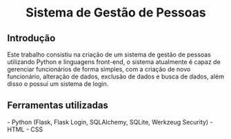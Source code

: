 <h1 align="center">Sistema de Gestão de Pessoas</h1>

<h2>Introdução</h2>
  <p>Este trabalho consistiu na criação de um sistema de gestão de pessoas utilizando Python e linguagens front-end, o sistema atualmente é
capaz de gerenciar funcionários de forma simples, com a criação de novo funcionário, alteração de dados, exclusão de dados e busca de dados,
além disso o possuí um sistema de login.</p>

<h2>Ferramentas utilizadas</h2>
  -  Python (Flask, Flask Login, SQLAlchemy, SQLite, Werkzeug Security)
  -  HTML
  -  CSS
